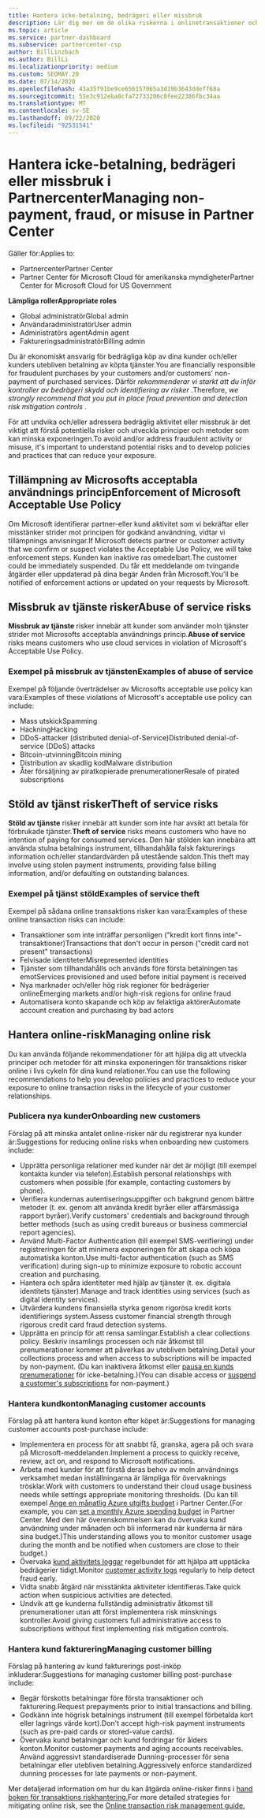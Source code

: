 ```yaml
---
title: Hantera icke-betalning, bedrägeri eller missbruk
description: Lär dig mer om de olika riskerna i onlinetransaktioner och de bästa metoderna för att hantera och minimera riskerna i Partner Center.
ms.topic: article
ms.service: partner-dashboard
ms.subservice: partnercenter-csp
author: BillLinzbach
ms.author: BillLi
ms.localizationpriority: medium
ms.custom: SEOMAY.20
ms.date: 07/14/2020
ms.openlocfilehash: 43a35f91be9ce656157065a3d19b3643ddeff68a
ms.sourcegitcommit: 51e3c912eba8cfa72733206c0fee22386fbc34aa
ms.translationtype: MT
ms.contentlocale: sv-SE
ms.lasthandoff: 09/22/2020
ms.locfileid: "92531541"
---
```

# <a name="managing-non-payment-fraud-or-misuse-in-partner-center"></a><span data-ttu-id="935c5-103">Hantera icke-betalning, bedrägeri eller missbruk i Partnercenter</span><span class="sxs-lookup"><span data-stu-id="935c5-103">Managing non-payment, fraud, or misuse in Partner Center</span></span>

<span data-ttu-id="935c5-104">Gäller för:</span><span class="sxs-lookup"><span data-stu-id="935c5-104">Applies to:</span></span>

- <span data-ttu-id="935c5-105">Partnercenter</span><span class="sxs-lookup"><span data-stu-id="935c5-105">Partner Center</span></span>
- <span data-ttu-id="935c5-106">Partner Center för Microsoft Cloud för amerikanska myndigheter</span><span class="sxs-lookup"><span data-stu-id="935c5-106">Partner Center for Microsoft Cloud for US Government</span></span>

<span data-ttu-id="935c5-107">**Lämpliga roller**</span><span class="sxs-lookup"><span data-stu-id="935c5-107">**Appropriate roles**</span></span>
- <span data-ttu-id="935c5-108">Global administratör</span><span class="sxs-lookup"><span data-stu-id="935c5-108">Global admin</span></span>
- <span data-ttu-id="935c5-109">Användaradministratör</span><span class="sxs-lookup"><span data-stu-id="935c5-109">User admin</span></span>
- <span data-ttu-id="935c5-110">Administratörs agent</span><span class="sxs-lookup"><span data-stu-id="935c5-110">Admin agent</span></span>
- <span data-ttu-id="935c5-111">Faktureringsadministratör</span><span class="sxs-lookup"><span data-stu-id="935c5-111">Billing admin</span></span>

<span data-ttu-id="935c5-112">Du är ekonomiskt ansvarig för bedrägliga köp av dina kunder och/eller kunders utebliven betalning av köpta tjänster.</span><span class="sxs-lookup"><span data-stu-id="935c5-112">You are financially responsible for fraudulent purchases by your customers and/or customers' non-payment of purchased services.</span></span> <span data-ttu-id="935c5-113">Därför *rekommenderar vi starkt att du inför kontroller av bedrägeri skydd och identifiering av risker* .</span><span class="sxs-lookup"><span data-stu-id="935c5-113">Therefore, *we strongly recommend that you put in place fraud prevention and detection risk mitigation controls* .</span></span>

<span data-ttu-id="935c5-114">För att undvika och/eller adressera bedräglig aktivitet eller missbruk är det viktigt att förstå potentiella risker och utveckla principer och metoder som kan minska exponeringen.</span><span class="sxs-lookup"><span data-stu-id="935c5-114">To avoid and/or address fraudulent activity or misuse, it's important to understand potential risks and to develop policies and practices that can reduce your exposure.</span></span>

## <a name="enforcement-of-microsoft-acceptable-use-policy"></a><span data-ttu-id="935c5-115">Tillämpning av Microsofts acceptabla användnings princip</span><span class="sxs-lookup"><span data-stu-id="935c5-115">Enforcement of Microsoft Acceptable Use Policy</span></span>

<span data-ttu-id="935c5-116">Om Microsoft identifierar partner-eller kund aktivitet som vi bekräftar eller misstänker strider mot principen för godkänd användning, vidtar vi tillämpnings anvisningar.</span><span class="sxs-lookup"><span data-stu-id="935c5-116">If Microsoft detects partner or customer activity that we confirm or suspect violates the Acceptable Use Policy, we will take enforcement steps.</span></span> <span data-ttu-id="935c5-117">Kunden kan inaktive ras omedelbart.</span><span class="sxs-lookup"><span data-stu-id="935c5-117">The customer could be immediately suspended.</span></span> <span data-ttu-id="935c5-118">Du får ett meddelande om tvingande åtgärder eller uppdaterad på dina begär Anden från Microsoft.</span><span class="sxs-lookup"><span data-stu-id="935c5-118">You'll be notified of enforcement actions or updated on your requests by Microsoft.</span></span>

## <a name="abuse-of-service-risks"></a><span data-ttu-id="935c5-119">Missbruk av tjänste risker</span><span class="sxs-lookup"><span data-stu-id="935c5-119">Abuse of service risks</span></span>

<span data-ttu-id="935c5-120">**Missbruk av tjänste** risker innebär att kunder som använder moln tjänster strider mot Microsofts acceptabla användnings princip.</span><span class="sxs-lookup"><span data-stu-id="935c5-120">**Abuse of service** risks means customers who use cloud services in violation of Microsoft's Acceptable Use Policy.</span></span>

### <a name="examples-of-abuse-of-service"></a><span data-ttu-id="935c5-121">Exempel på missbruk av tjänsten</span><span class="sxs-lookup"><span data-stu-id="935c5-121">Examples of abuse of service</span></span>

<span data-ttu-id="935c5-122">Exempel på följande överträdelser av Microsofts acceptable use policy kan vara:</span><span class="sxs-lookup"><span data-stu-id="935c5-122">Examples of these violations of Microsoft's acceptable use policy can include:</span></span>

- <span data-ttu-id="935c5-123">Mass utskick</span><span class="sxs-lookup"><span data-stu-id="935c5-123">Spamming</span></span>
- <span data-ttu-id="935c5-124">Hackning</span><span class="sxs-lookup"><span data-stu-id="935c5-124">Hacking</span></span>
- <span data-ttu-id="935c5-125">DDoS-attacker (distributed denial-of-Service)</span><span class="sxs-lookup"><span data-stu-id="935c5-125">Distributed denial-of-service (DDoS) attacks</span></span>
- <span data-ttu-id="935c5-126">Bitcoin-utvinning</span><span class="sxs-lookup"><span data-stu-id="935c5-126">Bitcoin mining</span></span>
- <span data-ttu-id="935c5-127">Distribution av skadlig kod</span><span class="sxs-lookup"><span data-stu-id="935c5-127">Malware distribution</span></span>
- <span data-ttu-id="935c5-128">Åter försäljning av piratkopierade prenumerationer</span><span class="sxs-lookup"><span data-stu-id="935c5-128">Resale of pirated subscriptions</span></span>

## <a name="theft-of-service-risks"></a><span data-ttu-id="935c5-129">Stöld av tjänst risker</span><span class="sxs-lookup"><span data-stu-id="935c5-129">Theft of service risks</span></span>

<span data-ttu-id="935c5-130">**Stöld av tjänste** risker innebär att kunder som inte har avsikt att betala för förbrukade tjänster.</span><span class="sxs-lookup"><span data-stu-id="935c5-130">**Theft of service** risks means customers who have no intention of paying for consumed services.</span></span> <span data-ttu-id="935c5-131">Den här stölden kan innebära att använda stulna betalnings instrument, tillhandahålla falsk fakturerings information och/eller standardvärden på utestående saldon.</span><span class="sxs-lookup"><span data-stu-id="935c5-131">This theft may involve using stolen payment instruments, providing false billing information, and/or defaulting on outstanding balances.</span></span>

### <a name="examples-of-service-theft"></a><span data-ttu-id="935c5-132">Exempel på tjänst stöld</span><span class="sxs-lookup"><span data-stu-id="935c5-132">Examples of service theft</span></span>

<span data-ttu-id="935c5-133">Exempel på sådana online transaktions risker kan vara:</span><span class="sxs-lookup"><span data-stu-id="935c5-133">Examples of these online transaction risks can include:</span></span>

- <span data-ttu-id="935c5-134">Transaktioner som inte inträffar personligen ("kredit kort finns inte"-transaktioner)</span><span class="sxs-lookup"><span data-stu-id="935c5-134">Transactions that don't occur in person ("credit card not present" transactions)</span></span>
- <span data-ttu-id="935c5-135">Felvisade identiteter</span><span class="sxs-lookup"><span data-stu-id="935c5-135">Misrepresented identities</span></span>
- <span data-ttu-id="935c5-136">Tjänster som tillhandahålls och används före första betalningen tas emot</span><span class="sxs-lookup"><span data-stu-id="935c5-136">Services provisioned and used before initial payment is received</span></span>
- <span data-ttu-id="935c5-137">Nya marknader och/eller hög risk regioner för bedrägerier online</span><span class="sxs-lookup"><span data-stu-id="935c5-137">Emerging markets and/or high-risk regions for online fraud</span></span>
- <span data-ttu-id="935c5-138">Automatisera konto skapande och köp av felaktiga aktörer</span><span class="sxs-lookup"><span data-stu-id="935c5-138">Automate account creation and purchasing by bad actors</span></span>

## <a name="managing-online-risk"></a><span data-ttu-id="935c5-139">Hantera online-risk</span><span class="sxs-lookup"><span data-stu-id="935c5-139">Managing online risk</span></span>

<span data-ttu-id="935c5-140">Du kan använda följande rekommendationer för att hjälpa dig att utveckla principer och metoder för att minska exponeringen för transaktions risker online i livs cykeln för dina kund relationer.</span><span class="sxs-lookup"><span data-stu-id="935c5-140">You can use the following recommendations to help you develop policies and practices to reduce your exposure to online transaction risks in the lifecycle of your customer relationships.</span></span>

### <a name="onboarding-new-customers"></a><span data-ttu-id="935c5-141">Publicera nya kunder</span><span class="sxs-lookup"><span data-stu-id="935c5-141">Onboarding new customers</span></span>

<span data-ttu-id="935c5-142">Förslag på att minska antalet online-risker när du registrerar nya kunder är:</span><span class="sxs-lookup"><span data-stu-id="935c5-142">Suggestions for reducing online risks when onboarding new customers include:</span></span>

- <span data-ttu-id="935c5-143">Upprätta personliga relationer med kunder när det är möjligt (till exempel kontakta kunder via telefon).</span><span class="sxs-lookup"><span data-stu-id="935c5-143">Establish personal relationships with customers when possible (for example, contacting customers by phone).</span></span>
- <span data-ttu-id="935c5-144">Verifiera kundernas autentiseringsuppgifter och bakgrund genom bättre metoder (t. ex. genom att använda kredit byråer eller affärsmässiga rapport byråer).</span><span class="sxs-lookup"><span data-stu-id="935c5-144">Verify customers' credentials and background through better methods (such as using credit bureaus or business commercial report agencies).</span></span>
- <span data-ttu-id="935c5-145">Använd Multi-Factor Authentication (till exempel SMS-verifiering) under registreringen för att minimera exponeringen för att skapa och köpa automatiska konton.</span><span class="sxs-lookup"><span data-stu-id="935c5-145">Use multi-factor authentication (such as SMS verification) during sign-up to minimize exposure to robotic account creation and purchasing.</span></span>
- <span data-ttu-id="935c5-146">Hantera och spåra identiteter med hjälp av tjänster (t. ex. digitala identitets tjänster).</span><span class="sxs-lookup"><span data-stu-id="935c5-146">Manage and track identities using services (such as digital identity services).</span></span>
- <span data-ttu-id="935c5-147">Utvärdera kundens finansiella styrka genom rigorösa kredit korts identifierings system.</span><span class="sxs-lookup"><span data-stu-id="935c5-147">Assess customer financial strength through rigorous credit card fraud detection systems.</span></span>
- <span data-ttu-id="935c5-148">Upprätta en princip för att rensa samlingar.</span><span class="sxs-lookup"><span data-stu-id="935c5-148">Establish a clear collections policy.</span></span> <span data-ttu-id="935c5-149">Beskriv insamlings processen och när åtkomst till prenumerationer kommer att påverkas av utebliven betalning.</span><span class="sxs-lookup"><span data-stu-id="935c5-149">Detail your collections process and when access to subscriptions will be impacted by non-payment.</span></span> <span data-ttu-id="935c5-150">(Du kan inaktivera åtkomst eller [pausa en kunds prenumerationer](create-a-new-subscription.md#suspend-a-subscription) för icke-betalning.)</span><span class="sxs-lookup"><span data-stu-id="935c5-150">(You can disable access or [suspend a customer's subscriptions](create-a-new-subscription.md#suspend-a-subscription) for non-payment.)</span></span>

### <a name="managing-customer-accounts"></a><span data-ttu-id="935c5-151">Hantera kundkonton</span><span class="sxs-lookup"><span data-stu-id="935c5-151">Managing customer accounts</span></span>

<span data-ttu-id="935c5-152">Förslag på att hantera kund konton efter köpet är:</span><span class="sxs-lookup"><span data-stu-id="935c5-152">Suggestions for managing customer accounts post-purchase include:</span></span>

- <span data-ttu-id="935c5-153">Implementera en process för att snabbt få, granska, agera på och svara på Microsoft-meddelanden.</span><span class="sxs-lookup"><span data-stu-id="935c5-153">Implement a process to quickly receive, review, act on, and respond to Microsoft notifications.</span></span>
- <span data-ttu-id="935c5-154">Arbeta med kunder för att förstå deras behov av moln användnings verksamhet medan inställningarna är lämpliga för övervaknings trösklar.</span><span class="sxs-lookup"><span data-stu-id="935c5-154">Work with customers to understand their cloud usage business needs while settings appropriate monitoring thresholds.</span></span> <span data-ttu-id="935c5-155">(Du kan till exempel [Ange en månatlig Azure utgifts budget](set-an-azure-spending-budget-for-your-customers.md) i Partner Center.</span><span class="sxs-lookup"><span data-stu-id="935c5-155">(For example, you can [set a monthly Azure spending budget](set-an-azure-spending-budget-for-your-customers.md) in Partner Center.</span></span> <span data-ttu-id="935c5-156">Med den här överenskommelsen kan du övervaka kund användning under månaden och bli informerad när kunderna är nära sina budget.)</span><span class="sxs-lookup"><span data-stu-id="935c5-156">This understanding allows you to monitor customer usage during the month and be notified when customers are close to their budget.)</span></span>
- <span data-ttu-id="935c5-157">Övervaka [kund aktivitets loggar](activity-logs.md) regelbundet för att hjälpa att upptäcka bedrägerier tidigt.</span><span class="sxs-lookup"><span data-stu-id="935c5-157">Monitor [customer activity logs](activity-logs.md) regularly to help detect fraud early.</span></span>
- <span data-ttu-id="935c5-158">Vidta snabb åtgärd när misstänkta aktiviteter identifieras.</span><span class="sxs-lookup"><span data-stu-id="935c5-158">Take quick action when suspicious activities are detected.</span></span>
- <span data-ttu-id="935c5-159">Undvik att ge kunderna fullständig administrativ åtkomst till prenumerationer utan att först implementera risk minsknings kontroller.</span><span class="sxs-lookup"><span data-stu-id="935c5-159">Avoid giving customers full administrative access to subscriptions without first implementing risk mitigation controls.</span></span>

### <a name="managing-customer-billing"></a><span data-ttu-id="935c5-160">Hantera kund fakturering</span><span class="sxs-lookup"><span data-stu-id="935c5-160">Managing customer billing</span></span>

<span data-ttu-id="935c5-161">Förslag på hantering av kund fakturerings post-inköp inkluderar:</span><span class="sxs-lookup"><span data-stu-id="935c5-161">Suggestions for managing customer billing post-purchase include:</span></span>

- <span data-ttu-id="935c5-162">Begär förskotts betalningar före första transaktioner och fakturering.</span><span class="sxs-lookup"><span data-stu-id="935c5-162">Request prepayments prior to initial transactions and billing.</span></span>
- <span data-ttu-id="935c5-163">Godkänn inte högrisk betalnings instrument (till exempel förbetalda kort eller lagrings värde kort).</span><span class="sxs-lookup"><span data-stu-id="935c5-163">Don't accept high-risk payment instruments (such as pre-paid cards or stored-value cards).</span></span>
- <span data-ttu-id="935c5-164">Övervaka kund betalningar och kund fordringar för ålders konton.</span><span class="sxs-lookup"><span data-stu-id="935c5-164">Monitor customer payments and aging accounts receivables.</span></span> <span data-ttu-id="935c5-165">Använd aggressivt standardiserade Dunning-processer för sena betalningar eller utebliven betalning.</span><span class="sxs-lookup"><span data-stu-id="935c5-165">Aggressively enforce standardized dunning processes for late payments or non-payment.</span></span>

<span data-ttu-id="935c5-166">Mer detaljerad information om hur du kan åtgärda online-risker finns i [hand boken för transaktions riskhantering.](https://query.prod.cms.rt.microsoft.com/cms/api/am/binary/RE4Bhtt)</span><span class="sxs-lookup"><span data-stu-id="935c5-166">For more detailed strategies for mitigating online risk, see the [Online transaction risk management guide.](https://query.prod.cms.rt.microsoft.com/cms/api/am/binary/RE4Bhtt)</span></span>
